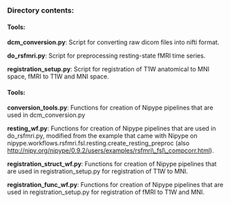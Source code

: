 ### Directory contents:

#### Tools:
**dcm_conversion.py**: Script for converting raw dicom files into nifti format.

**do_rsfmri.py**: Script for preprocessing resting-state fMRI time series.

**registration_setup.py**: Script for registration of T1W anatomical to MNI space, fMRI to T1W and MNI space.

#### Tools:
**conversion_tools.py**: Functions for creation of Nipype pipelines that are used in dcm_conversion.py

**resting_wf.py**: Functions for creation of Nipype pipelines that are used in do_rsfmri.py, modified from the example that came with Nipype
on nipype.workflows.rsfmri.fsl.resting.create\_resting\_preproc (also http://nipy.org/nipype/0.9.2/users/examples/rsfmri\_fsl\_compcorr.html).

**registration_struct_wf.py**: Functions for creation of Nipype pipelines that are used in registration_setup.py for registration of T1W to MNI.

**registration_func_wf.py**: Functions for creation of Nipype pipelines that are used in registration_setup.py for registration of fMRI to T1W and MNI.

